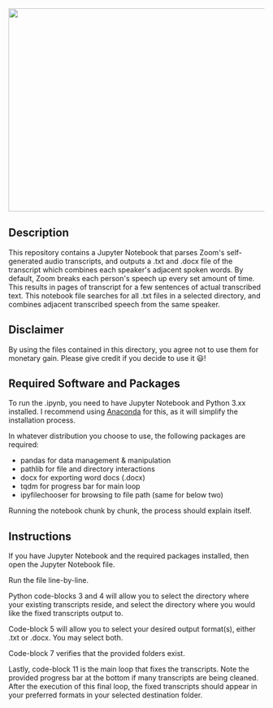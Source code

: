 <img src="https://images.unsplash.com/photo-1481627834876-b7833e8f5570?ixid=MnwxMjA3fDB8MHxwaG90by1wYWdlfHx8fGVufDB8fHx8&ixlib=rb-1.2.1&auto=format&fit=crop&w=841&q=80" width="800" height="400">

## Description
This repository contains a Jupyter Notebook that parses Zoom's self-generated audio transcripts, and outputs a .txt and .docx file of the transcript which combines each speaker's adjacent spoken words. By default, Zoom breaks each person's speech up every set amount of time. This results in pages of transcript for a few sentences of actual transcribed text. This notebook file searches for all .txt files in a selected directory, and combines adjacent transcribed speech from the same speaker. 

## Disclaimer
By using the files contained in this directory, you agree not to use them for monetary gain.
Please give credit if you decide to use it 😃!

## Required Software and Packages
To run the .ipynb, you need to have Jupyter Notebook and Python 3.xx installed. I recommend using [Anaconda](https://www.anaconda.com/products/individual#Downloads) for this, as it will simplify the installation process. 

In whatever distribution you choose to use, the following packages are required:
* pandas for data management & manipulation
* pathlib for file and directory interactions
* docx for exporting word docs (.docx)
* tqdm for progress bar for main loop
* ipyfilechooser for browsing to file path (same for below two)

Running the notebook chunk by chunk, the process should explain itself.

## Instructions
If you have Jupyter Notebook and the required packages installed, then open the Jupyter Notebook file. 

Run the file line-by-line. 

Python code-blocks 3 and 4 will allow you to select the directory where your existing transcripts reside, and select the directory where you would like the fixed transcripts output to. 

Code-block 5 will allow you to select your desired output format(s), either .txt or .docx. You may select both. 

Code-block 7 verifies that the provided folders exist. 

Lastly, code-block 11 is the main loop that fixes the transcripts. Note the provided progress bar at the bottom if many transcripts are being cleaned. After the execution of this final loop, the fixed transcripts should appear in your preferred formats in your selected destination folder.
